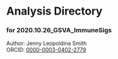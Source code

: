 # Analysis Directory 
### for 2020.10.26_GSVA_ImmuneSigs
Author: Jenny Leopoldina Smith<br>
ORCID: [0000-0003-0402-2779](https://orcid.org/0000-0003-0402-2779)
<br>